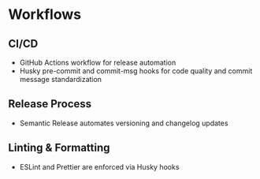 # Workflows

## CI/CD

- GitHub Actions workflow for release automation
- Husky pre-commit and commit-msg hooks for code quality and commit message standardization

## Release Process

- Semantic Release automates versioning and changelog updates

## Linting & Formatting

- ESLint and Prettier are enforced via Husky hooks
